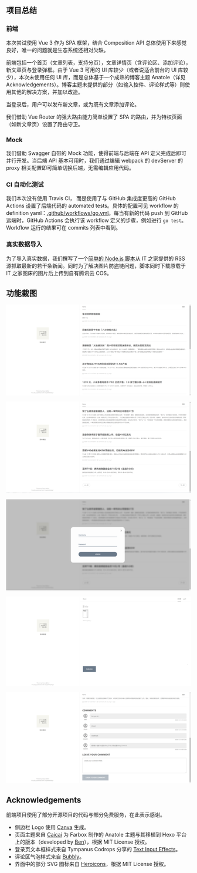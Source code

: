## 项目总结

### 前端

本次尝试使用 Vue 3 作为 SPA 框架，结合 Composition API 总体使用下来感觉良好，唯一的问题就是生态系统还相对欠缺。

前端包括一个首页（文章列表，支持分页），文章详情页（含评论区、添加评论），新文章页与登录弹框。由于 Vue 3 可用的 UI 库较少（或者说适合前台的 UI 库较少），本次未使用任何 UI 库，而是总体基于一个成熟的博客主题 Anatole（详见 Acknowledgements）。博客主题未提供的部分（如输入控件、评论样式等）则使用其他的解决方案，并加以改造。

当登录后，用户可以发布新文章，或为既有文章添加评论。

我们借助 Vue Router 的强大路由能力简单设置了 SPA 的路由，并为特权页面（如新文章页）设置了路由守卫。

### Mock

我们借助 Swagger 自带的 Mock 功能，使得前端与后端在 API 定义完成后即可并行开发。当后端 API 基本可用时，我们通过编辑 webpack 的 devServer 的 proxy 相关配置即可简单切换后端，无需编辑应用代码。

### CI 自动化测试

我们本次没有使用 Travis CI， 而是使用了与 GitHub 集成度更高的 GitHub Actions 设置了后端代码的 automated tests。具体的配置可见 workflow 的 definition yaml：[.github/workflows/go.yml](https://github.com/simple-web-app/Server/blob/main/.github/workflows/go.yml)。每当有新的代码 push 到 GitHub 远端时，GitHub Actions 会执行该 workflow 定义的步骤，例如进行 `go test`。Workflow 运行的结果可在 commits 列表中看到。

### 真实数据导入

为了导入真实数据，我们撰写了一个[简单的 Node.js 脚本](https://github.com/simple-web-app/Seed)从 IT 之家提供的 RSS 源抓取最新的若干条新闻。同时为了解决图片防盗链问题，脚本同时下载原载于 IT 之家图床的图片后上传到自有腾讯云 COS。

## 功能截图

![](../pic/frontend/homepage.png)

![](../pic/frontend/pagination.png)

![](../pic/frontend/login.png)

![](../pic/frontend/new-post.png)

![](../pic/frontend/comments.png)

## Acknowledgements

前端项目使用了部分开源项目的代码与部分免费服务，在此表示感谢。

- 侧边栏 Logo 使用 [Canva](https://www.canva.com) 生成。
- 页面主题来自 [Caicai](https://www.caicai.me/) 为 Farbox 制作的 Anatole 主题与其移植到 Hexo 平台上的版本（developed by [Ben](https://github.com/Ben02/hexo-theme-Anatole)），根据 MIT License 授权。
- 登录页文本框样式来自 Tympanus Codrops 分享的 [Text Input Effects](https://tympanus.net/Development/TextInputEffects/index2.html)。
- 评论区气泡样式来自 [Bubbly](https://projects.verou.me/bubbly/)。
- 界面中的部分 SVG 图标来自 [Heroicons](https://heroicons.dev/)，根据 MIT License 授权。
